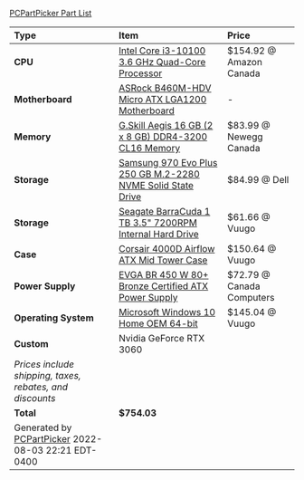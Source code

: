 [PCPartPicker Part List](https://ca.pcpartpicker.com/list/3HytLs)

Type|Item|Price
:----|:----|:----
**CPU** | [Intel Core i3-10100 3.6 GHz Quad-Core Processor](https://ca.pcpartpicker.com/product/qtqBD3/intel-core-i3-10100-36-ghz-quad-core-processor-bx8070110100) | $154.92 @ Amazon Canada 
**Motherboard** | [ASRock B460M-HDV Micro ATX LGA1200 Motherboard](https://ca.pcpartpicker.com/product/cmvqqs/asrock-b460m-hdv-micro-atx-lga1200-motherboard-b460m-hdv) |-
**Memory** | [G.Skill Aegis 16 GB (2 x 8 GB) DDR4-3200 CL16 Memory](https://ca.pcpartpicker.com/product/mcH8TW/gskill-aegis-16-gb-2-x-8-gb-ddr4-3200-memory-f4-3200c16d-16gis) | $83.99 @ Newegg Canada 
**Storage** | [Samsung 970 Evo Plus 250 GB M.2-2280 NVME Solid State Drive](https://ca.pcpartpicker.com/product/BDYLrH/samsung-970-evo-plus-250-gb-m2-2280-nvme-solid-state-drive-mz-v7s250bam) | $84.99 @ Dell 
**Storage** | [Seagate BarraCuda 1 TB 3.5" 7200RPM Internal Hard Drive](https://ca.pcpartpicker.com/product/44Gj4D/seagate-barracuda-1tb-35-7200rpm-internal-hard-drive-st1000dm010) | $61.66 @ Vuugo 
**Case** | [Corsair 4000D Airflow ATX Mid Tower Case](https://ca.pcpartpicker.com/product/bCYQzy/corsair-4000d-airflow-atx-mid-tower-case-cc-9011200-ww) | $150.64 @ Vuugo 
**Power Supply** | [EVGA BR 450 W 80+ Bronze Certified ATX Power Supply](https://ca.pcpartpicker.com/product/xDMwrH/evga-br-450w-80-bronze-certified-atx-power-supply-100-br-0450-k1) | $72.79 @ Canada Computers 
**Operating System** | [Microsoft Windows 10 Home OEM 64-bit](https://ca.pcpartpicker.com/product/wtgPxr/microsoft-os-kw900140) | $145.04 @ Vuugo 
**Custom**| Nvidia GeForce RTX 3060|  
 | *Prices include shipping, taxes, rebates, and discounts* |
 | **Total** | **$754.03**
 | Generated by [PCPartPicker](https://pcpartpicker.com) 2022-08-03 22:21 EDT-0400 |
